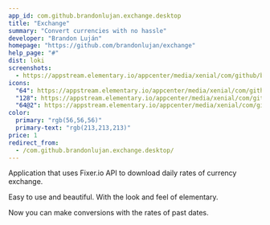 ```yaml
---
app_id: com.github.brandonlujan.exchange.desktop
title: "Exchange"
summary: "Convert currencies with no hassle"
developer: "Brandon Luján"
homepage: "https://github.com/brandonlujan/exchange"
help_page: "#"
dist: loki
screenshots:
  - https://appstream.elementary.io/appcenter/media/xenial/com/github/brandonlujan.exchange.desktop/F8BBFA2387F00F22A8B967BDF0C9D32B/screenshots/image-1_orig.png
icons:
  "64": https://appstream.elementary.io/appcenter/media/xenial/com/github/brandonlujan.exchange.desktop/F8BBFA2387F00F22A8B967BDF0C9D32B/icons/64x64/com.github.brandonlujan.exchange_com.github.brandonlujan.exchange.png
  "128": https://appstream.elementary.io/appcenter/media/xenial/com/github/brandonlujan.exchange.desktop/F8BBFA2387F00F22A8B967BDF0C9D32B/icons/128x128/com.github.brandonlujan.exchange_com.github.brandonlujan.exchange.png
  "64@2": https://appstream.elementary.io/appcenter/media/xenial/com/github/brandonlujan.exchange.desktop/F8BBFA2387F00F22A8B967BDF0C9D32B/icons/64x64@2/com.github.brandonlujan.exchange_com.github.brandonlujan.exchange.png
color:
  primary: "rgb(56,56,56)"
  primary-text: "rgb(213,213,213)"
price: 1
redirect_from:
  - /com.github.brandonlujan.exchange.desktop/
---
```


<p>Application that uses Fixer.io API to download daily rates of currency exchange.</p>
<p>Easy to use and beautiful. With the look and feel of elementary.</p>
<p>Now you can make conversions with the rates of past dates.</p>